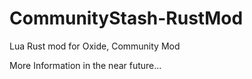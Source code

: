 CommunityStash-RustMod
======================

Lua Rust mod for Oxide, Community Mod

More Information in the near future...

